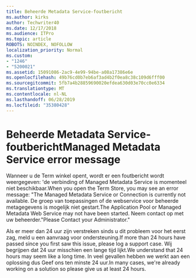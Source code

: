 ```yaml
---
title: Beheerde Metadata Service-foutbericht
ms.author: kirks
author: Techwriter40
ms.date: 12/17/2018
ms.audience: ITPro
ms.topic: article
ROBOTS: NOINDEX, NOFOLLOW
localization_priority: Normal
ms.custom:
- "1246"
- "5200021"
ms.assetid: 15091086-2ac9-4e99-94be-a08a17386e6e
ms.openlocfilehash: 49b76cd0b7eb6af3ad4b2f0ea8c38c109d6fff00
ms.sourcegitcommit: 5fb7a4b28859690020efdea630d03e70cc0e6334
ms.translationtype: MT
ms.contentlocale: nl-NL
ms.lasthandoff: 06/28/2019
ms.locfileid: "35380428"
---
```

# <a name="managed-metadata-service-error-message"></a><span data-ttu-id="82f0d-102">Beheerde Metadata Service-foutbericht</span><span class="sxs-lookup"><span data-stu-id="82f0d-102">Managed Metadata Service error message</span></span>

<span data-ttu-id="82f0d-103">Wanneer u de Term winkel opent, wordt er een foutbericht wordt weergegeven: 'de verbinding of Managed Metadata Service is momenteel niet beschikbaar.</span><span class="sxs-lookup"><span data-stu-id="82f0d-103">When you open the Term Store, you may see an error message: "The Managed Metadata Service or Connection is currently not available.</span></span> <span data-ttu-id="82f0d-104">De groep van toepassingen of de webservice voor beheerde metagegevens is mogelijk niet gestart.</span><span class="sxs-lookup"><span data-stu-id="82f0d-104">The Application Pool or Managed Metadata Web Service may not have been started.</span></span> <span data-ttu-id="82f0d-105">Neem contact op met uw beheerder."</span><span class="sxs-lookup"><span data-stu-id="82f0d-105">Please Contact your Administrator."</span></span>
  
<span data-ttu-id="82f0d-106">Als er meer dan 24 uur zijn verstreken sinds u dit probleem voor het eerst zag, meld u een aanvraag voor ondersteuning.</span><span class="sxs-lookup"><span data-stu-id="82f0d-106">If more than 24 hours have passed since you first saw this issue, please log a support case.</span></span> <span data-ttu-id="82f0d-107">Wij begrijpen dat 24 uur misschien een lange tijd lijkt.</span><span class="sxs-lookup"><span data-stu-id="82f0d-107">We understand that 24 hours may seem like a long time.</span></span> <span data-ttu-id="82f0d-108">In veel gevallen hebben we werkt aan een oplossing dus Geef ons ten minste 24 uur.</span><span class="sxs-lookup"><span data-stu-id="82f0d-108">In many cases, we're already working on a solution so please give us at least 24 hours.</span></span>
  